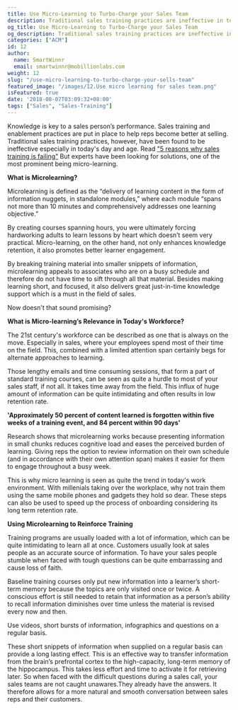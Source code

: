 ```yaml
---
title: Use Micro-Learning to Turbo-Charge your Sales Team
description: Traditional sales training practices are ineffective in today's day and age. How can Micro-learning help?
og_title: Use Micro-Learning to Turbo-Charge your Sales Team
og_description: Traditional sales training practices are ineffective in today's day and age. How can Micro-learning help?
categories: ["ACM"]
id: 12
author:
  name: SmartWinnr
  email: smartwinnr@mobillionlabs.com
weight: 12
slug: "/use-micro-learning-to-turbo-charge-your-sells-team"
featured_image: "/images/12.Use micro learning for sales team.png"
isFeatured: true
date: '2018-08-07T03:09:32+08:00'
tags: ["Sales", "Sales-Training"]
---
```



Knowledge is key to a sales person’s performance. Sales training and enablement practices are put in place to help reps become better at selling. Traditional sales training practices, however, have been found to be ineffective especially in today's day and age. Read ["5 reasons why sales training is failing"]("https://smartwinnr.com/post/5-reasons-your-sales-training-is-failing/") But experts have been looking for solutions, one of the most prominent being micro-learning.

**What is Microlearning?**

Microlearning is defined as the “delivery of learning content in the form of information nuggets, in standalone modules,” where each module “spans not more than 10 minutes and comprehensively addresses one learning objective.”

By  creating courses spanning hours, you were ultimately forcing hardworking adults to learn lessons by heart which doesn’t seem very practical. Micro-learning, on the other hand, not only enhances knowledge retention, it also promotes better learner engagement.

By breaking training material into smaller snippets of information, microlearning appeals to associates who are on a busy schedule and therefore do not have time to sift through all that material. Besides making learning short, and focused, it also delivers great just-in-time knowledge support which is a must in the field of sales.

Now doesn't that sound promising?

**What is Micro-learning’s Relevance in Today's Workforce?**

The 21st century's workforce can be described as one that is always on the move. Especially in sales, where your employees spend most of their time on the field. This, combined with a limited attention span certainly begs for alternate approaches to learning.

Those lengthy emails and time consuming sessions, that form a part of standard training courses, can be seen as quite a hurdle to most of your sales staff, if not all. It takes time away from the field. This influx of huge amount of information can be quite intimidating and often results in low retention rate.

**'Approximately 50 percent of content learned is forgotten within five weeks of a training event, and 84 percent within 90 days'**

Research shows that microlearning works because presenting information in small chunks reduces cognitive load and eases the perceived burden of learning. Giving reps the option to review information on their own schedule (and in accordance with their own attention span) makes it easier for them to engage throughout a busy week.

This is why micro learning is seen as quite the trend in today's work environment. With millenials taking over the workplace, why not train them using the same mobile phones and gadgets they hold so dear. These steps can also be used to speed up the process of onboarding considering its long term retention rate.

**Using Microlearning to Reinforce Training**

Training programs are usually loaded with a lot of information, which can be quite intimidating to learn all at once. Customers usually look at sales people as an accurate source of information. To have your sales people stumble when faced with tough questions can be quite embarrassing and cause loss of faith.

Baseline training courses only put new information into a learner’s short-term memory because the topics are only visited once or twice. A conscious effort is still needed to retain that information as a person’s ability to recall information diminishes over time unless the material is revised every now and then.

Use videos, short bursts of information, infographics and questions on a regular basis.

These short snippets of information when supplied on a regular basis can provide a long lasting effect. This is an effective way to transfer information from the brain’s prefrontal cortex to the high-capacity, long-term memory of the hippocampus. This takes less effort and time to activate it for retrieving later. So when faced with the difficult questions during a sales call, your sales teams are not caught unawares.They already have the answers. It therefore allows for a more natural and smooth conversation between sales reps and their customers.
